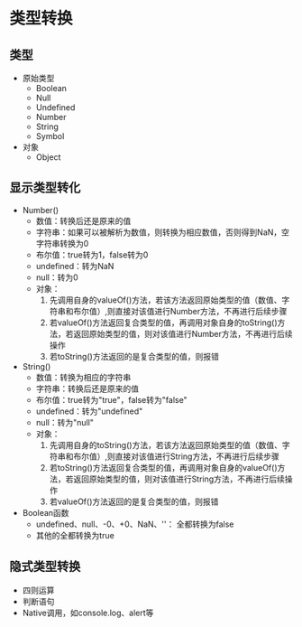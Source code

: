# 类型转换

## 类型
- 原始类型
    + Boolean
    + Null
    + Undefined
    + Number
    + String
    + Symbol
- 对象
    + Object

## 显示类型转化 
- Number()
    + 数值：转换后还是原来的值
    + 字符串：如果可以被解析为数值，则转换为相应数值，否则得到NaN，空字符串转换为0
    + 布尔值：true转为1，false转为0
    + undefined：转为NaN
    + null：转为0
    + 对象：
        1. 先调用自身的valueOf()方法，若该方法返回原始类型的值（数值、字符串和布尔值）,则直接对该值进行Number方法，不再进行后续步骤
        2. 若valueOf()方法返回复合类型的值，再调用对象自身的toString()方法，若返回原始类型的值，则对该值进行Number方法，不再进行后续操作
        3. 若toString()方法返回的是复合类型的值，则报错
- String()
    + 数值：转换为相应的字符串
    + 字符串：转换后还是原来的值
    + 布尔值：true转为"true"，false转为"false"
    + undefined：转为"undefined"
    + null：转为"null"
    + 对象：
        1. 先调用自身的toString()方法，若该方法返回原始类型的值（数值、字符串和布尔值）,则直接对该值进行String方法，不再进行后续步骤
        2. 若toString()方法返回复合类型的值，再调用对象自身的valueOf()方法，若返回原始类型的值，则对该值进行String方法，不再进行后续操作
        3. 若valueOf()方法返回的是复合类型的值，则报错
- Boolean函数
    + undefined、null、-0、+0、NaN、''： 全都转换为false
    + 其他的全都转换为true

## 隐式类型转换
- 四则运算
- 判断语句
- Native调用，如console.log、alert等



